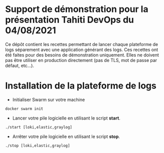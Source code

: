 # Support de démonstration pour la présentation Tahiti DevOps du 04/08/2021

Ce dépôt contient les recettes permettant de lancer chaque plateforme de logs séparement avec une application générant des logs.
Ces recettes ont été faites pour des besoins de démonstration uniquement. Elles ne doivent pas être utiliser en production directement (pas de TLS, mot de passe par défaut, etc...).

# Installation de la plateforme de logs

- Initialiser Swarm sur votre machine

`
docker swarm init
`
- Lancer votre pile logicielle en utilisant le script **start**.

`
./start [loki,elastic,graylog]
`

- Arrêter votre pile logicielle en utilisant le script **stop**.

`
./stop [loki,elastic,graylog]
`
